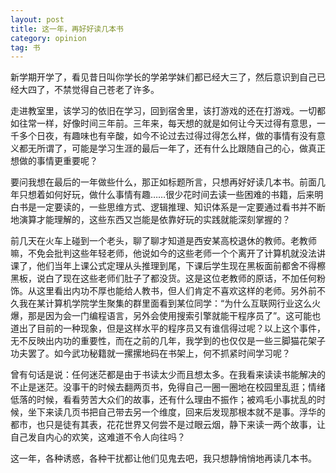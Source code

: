 ```yaml
---
layout: post
title: 这一年，再好好读几本书
category: opinion
tag: 书
---
```


新学期开学了，看见昔日叫你学长的学弟学妹们都已经大三了，然后意识到自己已经大四了，不禁觉得自己苍老了许多。

走进教室里，该学习的依旧在学习，回到宿舍里，该打游戏的还在打游戏。一切都如往常一样，好像时间三年前。三年来，每天想的就是如何让今天过得有意思，一千多个日夜，有趣味也有辛酸，如今不论过去过得过得怎么样，做的事情有没有意义都无所谓了，可能是学习生涯的最后一年了，还有什么比跟随自己的心，做真正想做的事情更重要呢？

要问我想在最后的一年做些什么，那正如标题所言，只想再好好读几本书。前面几年只想着如何好玩，做什么事情有趣……很少花时间去读一些困难的书籍，后来明白书是一定要读的，一些思维方式、逻辑推理、知识体系是一定要通过看书并不断地演算才能理解的，这些东西又岂能是依靠好玩的实践就能深刻掌握的？

前几天在火车上碰到一个老头，聊了聊才知道是西安某高校退休的教师。老教师嘛，不免会批判这些年轻老师，他说如今的这些老师一个个离开了计算机就没法讲课了，他们当年上课公式定理从头推理到尾，下课后学生现在黑板面前都舍不得檫黑板，说白了现在这些老师们肚子了都没货。这是这位老教师的原话，不加任何粉饰。从这里看出内功不厚也能给人教书，但人们肯定不喜欢这样的老师。另外前不久我在某计算机学院学生聚集的群里面看到某位同学：“为什么互联网行业这么火爆，那是因为会一门编程语言，另外会使用搜索引擎就能干程序员了”。这可能也道出了目前的一种现象，但是这样水平的程序员又有谁信得过呢？以上这个事件，无不反映出内功的重要性，而在之前的几年，我学到的也仅仅是一些三脚猫花架子功夫罢了。如今武功秘籍就一摞摞地码在书架上，何不抓紧时间学习呢？

曾有句话是说：任何迷茫都是由于书读太少而且想太多。在我看来读读书能解决的不止是迷茫。没事干的时候去翻两页书，免得自己一圈一圈地在校园里乱逛；情绪低落的时候，看看劳苦大众们的故事，还有什么理由不振作；被鸡毛小事扰乱的时候，坐下来读几页书把自己带去另一个维度，回来后发现那根本就不是事。浮华的都市，也只是徒有其表，花花世界又何尝不是过眼云烟，静下来读一两个故事，让自己发自内心的欢笑，这难道不令人向往吗？

这一年，各种诱惑，各种干扰都让他们见鬼去吧，我只想静悄悄地再读几本书。